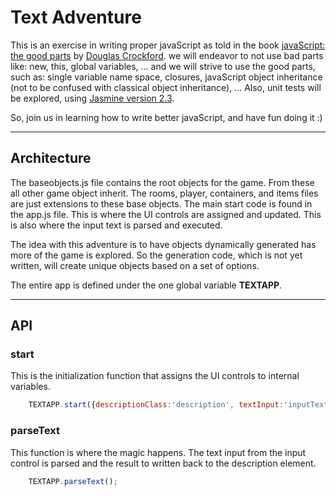 # Text Adventure
This is an exercise in writing proper javaScript as told in the book [javaScript: the good parts](http://www.amazon.com/exec/obidos/ASIN/0596517742/wrrrldwideweb) by [Douglas Crockford](http://www.crockford.com).
we will endeavor to not use bad parts like: new, this, global variables, ... and we will strive to use the good parts, 
 such as: single variable name space, closures, javaScript object inheritance (not to be confused with classical object inheritance), ...
 Also, unit tests will be explored, using [Jasmine version 2.3](http://jasmine.github.io/2.3/introduction.html).
 
 So, join us in learning how to write better javaScript, and have fun doing it :)

---

## Architecture
The baseobjects.js file contains the root objects for the game.  From these all other game object inherit.
  The rooms, player, containers, and items files are just extensions to these base objects.  The main start code is
  found in the app.js file.  This is where the UI controls are assigned and updated.  This is also where the input 
  text is parsed and executed.
  
The idea with this adventure is to have objects dynamically generated has more of the game is explored.  So the 
generation code, which is not yet written, will create unique objects based on a set of options.

The entire app is defined under the one global variable **TEXTAPP**.

---

## API

### start
This is the initialization function that assigns the UI controls to internal variables.

```javascript
    TEXTAPP.start({descriptionClass:'description', textInput:'inputText', submitButtonId:'submitText', historyElement:'history'});
```
    
### parseText
This function is where the magic happens.  The text input from the input control is parsed and the result to written
back to the description element.

```javascript
    TEXTAPP.parseText();
```
    